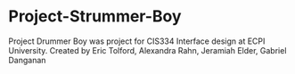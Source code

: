 # Project-Strummer-Boy
Project Drummer Boy was project for CIS334 Interface design at ECPI University. Created by Eric Tolford, Alexandra Rahn, Jeramiah Elder, Gabriel Danganan
